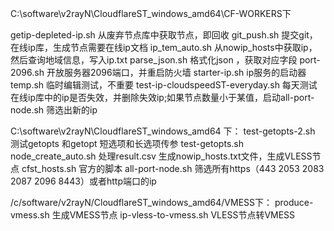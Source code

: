 C:\software\v2rayN\CloudflareST_windows_amd64\CF-WORKERS下

getip-depleted-ip.sh   从废弃节点库中获取节点，即回收
git_push.sh 提交git，在线ip库，生成节点需要在线ip文档
ip_tem_auto.sh  从nowip_hosts中获取ip，然后查询地域信息，写入ip.txt
parse_json.sh   格式化json ，获取对应字段
port-2096.sh    开放服务器2096端口，并重启防火墙
starter-ip.sh   ip服务的启动器
temp.sh 临时编辑测试，不重要
test-ip-cloudspeedST-everyday.sh    每天测试在线ip库中的ip是否失效，并删除失效ip;如果节点数量小于某值，启动all-port-node.sh 筛选出新的ip

C:\software\v2rayN\CloudflareST_windows_amd64 下：
test-getopts-2.sh   测试getopts 和getopt 短选项和长选项传参
test-getopts.sh
node_create_auto.sh 处理result.csv 生成nowip_hosts.txt文件，生成VLESS节点
cfst_hosts.sh  官方的脚本
all-port-node.sh 筛选所有https（443 2053 2083 2087 2096 8443）或者http端口的ip


/c/software/v2rayN/CloudflareST_windows_amd64/VMESS下：
produce-vmess.sh 生成VMESS节点
ip-vless-to-vmess.sh VLESS节点转VMESS